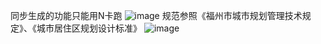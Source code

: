同步生成的功能只能用N卡跑
![image](https://github.com/user-attachments/assets/458348f2-f8ca-49d4-a96f-b0265bbba02b)
规范参照《福州市城市规划管理技术规定》、《城市居住区规划设计标准》
![image](https://github.com/user-attachments/assets/8d6c46af-3baa-4ddd-bf1b-fdec98638e6d)
